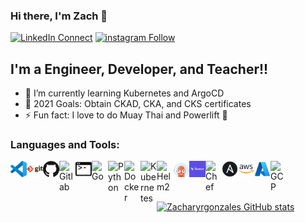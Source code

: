 ### Hi there, I'm Zach 👋 

[![LinkedIn Connect](https://img.shields.io/badge/LinkedIn-0077B5?style=for-the-badge&logo=linkedin&logoColor=white)][linkedin]
[![instagram Follow](https://img.shields.io/badge/Instagram-E4405F?style=for-the-badge&logo=instagram&logoColor=white)][instagram]


## I'm a Engineer, Developer, and Teacher!!

- 🌱 I’m currently learning Kubernetes and ArgoCD
- 🥅 2021 Goals: Obtain CKAD, CKA, and CKS certificates 
- ⚡ Fun fact: I love to do Muay Thai and Powerlift 💪

### Languages and Tools:

<img align="left" alt="Visual Studio Code" width="26px"  src="https://raw.githubusercontent.com/github/explore/80688e429a7d4ef2fca1e82350fe8e3517d3494d/topics/visual-studio-code/visual-studio-code.png" />
<img align="left" alt="Git" width="26px"  src="https://raw.githubusercontent.com/github/explore/80688e429a7d4ef2fca1e82350fe8e3517d3494d/topics/git/git.png" />
<img align="left" alt="GitHub" width="26px"  src="https://raw.githubusercontent.com/github/explore/78df643247d429f6cc873026c0622819ad797942/topics/github/github.png" />
<img align="left" alt="Gitlab" width="26px"  src="https://raw.githubusercontent.com/gitlabhq/gitlabhq/master/app/assets/images/logo.svg" />
<img align="left" alt="Oh-My-Posh" width="26px"  src="https://raw.githubusercontent.com/JanDeDobbeleer/oh-my-posh/main/docs/static/img/logo.svg" />
<img align="left" alt="Go" width="26px"  src="https://raw.githubusercontent.com/MicrosoftDocs/azure-devops-docs/main/docs/pipelines/media/index/logo_go.svg" />
<img align="left" alt="Python" width="26px"  src="https://raw.githubusercontent.com/MicrosoftDocs/azure-devops-docs/main/docs/pipelines/media/index/logo_python.svg" />
<img align="left" alt="Docker" width="26px"  src="https://raw.githubusercontent.com/MicrosoftDocs/azure-devops-docs/main/docs/pipelines/media/index/logo_dockercontainer.svg" />
<img align="left" alt="Kubernetes" width="26px"  src="https://raw.githubusercontent.com/MicrosoftDocs/azure-devops-docs/main/docs/pipelines/media/index/logo_kubernetes.svg" />
<img align="left" alt="Helm2" width="26px"  src="https://helm.sh/img/helm.svg" />
<img align="left" alt="ArgoCD" width="26px"  src="https://raw.githubusercontent.com/argoproj/argo-cd/master/docs/assets/logo.png" />
<img align="left" alt="Terraform" width="26px"  src="https://raw.githubusercontent.com/github/explore/80688e429a7d4ef2fca1e82350fe8e3517d3494d/topics/terraform/terraform.png" />
<img align="left" alt="Chef" width="26px"  src="https://raw.githubusercontent.com/chef/chef/main/omnibus/resources/chef/msi/assets/oc.ico" />
<img align="left" alt="Ansible" width="26px"  src="https://raw.githubusercontent.com/github/explore/80688e429a7d4ef2fca1e82350fe8e3517d3494d/topics/ansible/ansible.png" />
<img align="left" alt="AWS" width="26px"  src="https://raw.githubusercontent.com/github/explore/80688e429a7d4ef2fca1e82350fe8e3517d3494d/topics/aws/aws.png" />
<img align="left" alt="Azure" width="26px"  src="https://raw.githubusercontent.com/github/explore/80688e429a7d4ef2fca1e82350fe8e3517d3494d/topics/azure/azure.png" />
<img align="left" alt="GCP" width="26px"  src="https://avatars.githubusercontent.com/u/2810941?s=200&v=4" />

<br/>
<br/>
<br/>

[![Zacharyrgonzales GitHub stats](https://github-readme-stats.vercel.app/api?username=zacharyrgonzales)](https://github.com/anuraghazra/github-readme-stats)

[instagram]: https://instagram.com/zgonzaleict
[linkedin]: https://linkedin.com/in/zrg
